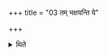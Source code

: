+++
title = "03 तम् भक्षयन्ति ये"

+++

<details><summary>थिते</summary>

तं भक्षयन्ति ये प्रवर्ग्यम् ३
</details>
